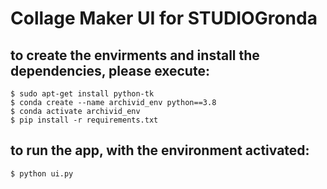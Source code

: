 # Collage Maker UI for STUDIOGronda


## to create the envirments and install the dependencies, please execute:
```
$ sudo apt-get install python-tk
$ conda create --name archivid_env python==3.8
$ conda activate archivid_env
$ pip install -r requirements.txt
```

## to run the app, with the environment activated:
```
$ python ui.py
```
